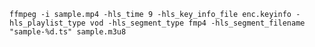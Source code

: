 `ffmpeg -i sample.mp4 -hls_time 9 -hls_key_info_file enc.keyinfo -hls_playlist_type vod -hls_segment_type fmp4 -hls_segment_filename "sample-%d.ts" sample.m3u8`